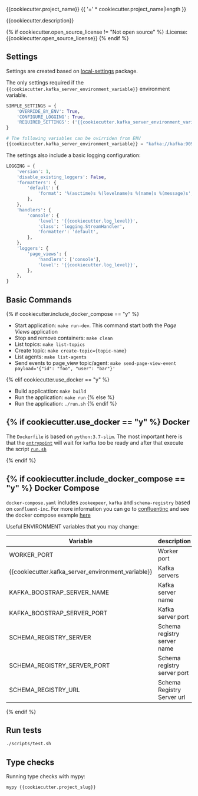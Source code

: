 {{cookiecutter.project_name}}
{{ '=' * cookiecutter.project_name|length }}

{{cookiecutter.description}}

{% if cookiecutter.open_source_license != "Not open source" %}
:License: {{cookiecutter.open_source_license}}
{% endif %}

Settings
--------

Settings are created based on [local-settings](https://github.com/drgarcia1986/simple-settings) package.

The only settings required if the `{{cookiecutter.kafka_server_environment_variable}}` environment variable.

```python
SIMPLE_SETTINGS = {
    'OVERRIDE_BY_ENV': True,
    'CONFIGURE_LOGGING': True,
    'REQUIRED_SETTINGS': ('{{cookiecutter.kafka_server_environment_variable}}',),
}

# The following variables can be ovirriden from ENV
{{cookiecutter.kafka_server_environment_variable}} = "kafka://kafka:9092"
```

The settings also include a basic logging configuration:

```python
LOGGING = {
    'version': 1,
    'disable_existing_loggers': False,
    'formatters': {
        'default': {
            'format': '%(asctime)s %(levelname)s %(name)s %(message)s',
        },
    },
    'handlers': {
        'console': {
            'level': '{{cookiecutter.log_level}}',
            'class': 'logging.StreamHandler',
            'formatter': 'default',
        },
    },
    'loggers': {
        'page_views': {
            'handlers': ['console'],
            'level': '{{cookiecutter.log_level}}',
        },
    },
}
```

Basic Commands
--------------

{% if cookiecutter.include_docker_compose == "y" %}
* Start application: `make run-dev`. This command start both the *Page Views* application
* Stop and remove containers: `make clean`
* List topics: `make list-topics`
* Create topic: `make create-topic={topic-name}`
* List agents: `make list-agents`
* Send events to page_view topic/agent: `make send-page-view-event payload='{"id": "foo", "user": "bar"}'`
  
{% elif cookiecutter.use_docker == "y" %}
* Build applicattion: `make build`
* Run the application: `make run`
{% else %}
* Run the application: `./run.sh`
{% endif %}

{% if cookiecutter.use_docker == "y" %}
Docker
------

The `Dockerfile` is based on  `python:3.7-slim`. The most important here is that the [`entrypoint`]() will wait for `kafka` too be ready and after that execute the script [`run.sh`]()

{% endif %}


{% if cookiecutter.include_docker_compose == "y" %}
Docker Compose
--------------

`docker-compose.yaml` includes `zookeepeer`, `kafka` and `schema-registry` based on `confluent-inc`.
For more information you can go to [confluentinc](https://docs.confluent.io/current/installation/docker/docs/index.html) and see the docker compose example [here](https://github.com/confluentinc/cp-docker-images/blob/master/examples/cp-all-in-one/docker-compose.yml#L23-L48)

Useful ENVIRONMENT variables that you may change:

|Variable| description  | example |
|--------|--------------|---------|
| WORKER_PORT | Worker port | `6066` |
| {{cookiecutter.kafka_server_environment_variable}} | Kafka servers | `kafka://kafka:9092` |
| KAFKA_BOOSTRAP_SERVER_NAME | Kafka server name| `kafka` |
| KAFKA_BOOSTRAP_SERVER_PORT | Kafka server port | `9092` |
| SCHEMA_REGISTRY_SERVER | Schema registry server name | `schema-registry` |
| SCHEMA_REGISTRY_SERVER_PORT | Schema registry server port | `8081` |
| SCHEMA_REGISTRY_URL | Schema Registry Server url | `http://schema-registry:8081` |

{% endif %}

Run tests
---------

```sh
./scripts/test.sh
```

Type checks
-----------

Running type checks with mypy:

```
mypy {{cookiecutter.project_slug}}
```
